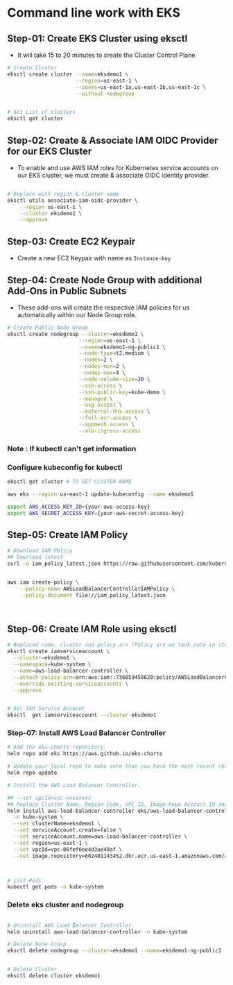 # Command line work with EKS

## Step-01: Create EKS Cluster using eksctl
- It will take 15 to 20 minutes to create the Cluster Control Plane 
```sh
# Create Cluster
eksctl create cluster --name=eksdemo1 \
                      --region=us-east-1 \
                      --zones=us-east-1a,us-east-1b,us-east-1c \
                      --without-nodegroup 


# Get List of clusters
eksctl get cluster 

```
## Step-02: Create & Associate IAM OIDC Provider for our EKS Cluster
- To enable and use AWS IAM roles for Kubernetes service accounts on our EKS cluster, we must create &  associate OIDC identity provider.
``` sh                 

# Replace with region & cluster name
eksctl utils associate-iam-oidc-provider \
    --region us-east-1 \
    --cluster eksdemo1 \
    --approve

```

## Step-03: Create EC2 Keypair
- Create a new EC2 Keypair with name as `Instance-key`


## Step-04: Create Node Group with additional Add-Ons in Public Subnets
- These add-ons will create the respective IAM policies for us automatically within our Node Group role.
 ```sh
# Create Public Node Group   
eksctl create nodegroup --cluster=eksdemo1 \
                        --region=us-east-1 \
                        --name=eksdemo1-ng-public1 \
                        --node-type=t2.medium \
                        --nodes=2 \
                        --nodes-min=2 \
                        --nodes-max=4 \
                        --node-volume-size=20 \
                        --ssh-access \
                        --ssh-public-key=kube-demo \
                        --managed \
                        --asg-access \
                        --external-dns-access \
                        --full-ecr-access \
                        --appmesh-access \
                        --alb-ingress-access


```

### Note : If kubectl can't get information
### Configure kubeconfig for kubectl
```sh
eksctl get cluster # TO GET CLUSTER NAME

aws eks --region us-east-1 update-kubeconfig --name eksdemo1

export AWS_ACCESS_KEY_ID={your-aws-access-key}
export AWS_SECRET_ACCESS_KEY={your-aws-secret-access-key}

```
## Step-05: Create IAM Policy
```sh
# Download IAM Policy
## Download latest
curl -o iam_policy_latest.json https://raw.githubusercontent.com/kubernetes-sigs/aws-load-balancer-controller/main/docs/install/iam_policy.json


aws iam create-policy \
    --policy-name AWSLoadBalancerControllerIAMPolicy \
    --policy-document file://iam_policy_latest.json




```
## Step-06: Create IAM Role using eksctl
```sh
# Replaced name, cluster and policy arn (Policy arn we took note in step-02)
eksctl create iamserviceaccount \
  --cluster=eksdemo1 \
  --namespace=kube-system \
  --name=aws-load-balancer-controller \
  --attach-policy-arn=arn:aws:iam::736059458620:policy/AWSLoadBalancerControllerIAMPolicy \
  --override-existing-serviceaccounts \
  --approve


# Get IAM Service Account
eksctl  get iamserviceaccount --cluster eksdemo1
```  
### Step-07: Install AWS Load Balancer Controller
```sh
# Add the eks-charts repository.
helm repo add eks https://aws.github.io/eks-charts

# Update your local repo to make sure that you have the most recent charts.
helm repo update

# Install the AWS Load Balancer Controller.

## --set vpcId=vpc-xxxxxxxx
## Replace Cluster Name, Region Code, VPC ID, Image Repo Account ID and Region Code  
helm install aws-load-balancer-controller eks/aws-load-balancer-controller \
  -n kube-system \
  --set clusterName=eksdemo1 \
  --set serviceAccount.create=false \
  --set serviceAccount.name=aws-load-balancer-controller \
  --set region=us-east-1 \
  --set vpcId=vpc-06fef6ee4d3ae40af \
  --set image.repository=602401143452.dkr.ecr.us-east-1.amazonaws.com/amazon/aws-load-balancer-controller



# List Pods
kubectl get pods -n kube-system
```  


### Delete eks cluster and nodegroup

```sh

# Uninstall AWS Load Balancer Controller
helm uninstall aws-load-balancer-controller -n kube-system

# Delete Node Group
eksctl delete nodegroup --cluster=eksdemo1 --name=eksdemo1-ng-public1


# Delete Cluster
eksctl delete cluster eksdemo1

```